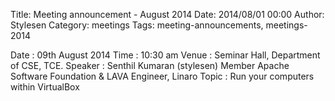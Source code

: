 Title: Meeting announcement - August 2014
Date: 2014/08/01 00:00
Author: Stylesen
Category: meetings
Tags: meeting-announcements, meetings-2014



Date : 09th August 2014
Time : 10:30 am
Venue : Seminar Hall, Department of CSE, TCE.
Speaker : Senthil Kumaran (stylesen)
Member Apache Software Foundation &
LAVA Engineer, Linaro
Topic : Run your computers within VirtualBox
